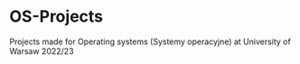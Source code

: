 # OS-Projects
Projects made for Operating systems (Systemy operacyjne) at University of Warsaw 2022/23
